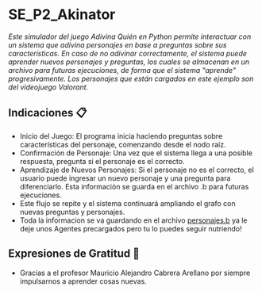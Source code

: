 # SE_P2_Akinator

_Este simulador del juego Adivina Quién en Python permite interactuar con un sistema que adivina personajes en base a preguntas sobre sus características. En caso de no adivinar correctamente, el sistema puede aprender nuevos personajes y preguntas, los cuales se almacenan en un archivo para futuras ejecuciones, de forma que el sistema "aprende" progresivamente. Los personajes que están cargados en este ejemplo son del videojuego Valorant._

## Indicaciones 📋
* Inicio del Juego: El programa inicia haciendo preguntas sobre características del personaje, comenzando desde el nodo raíz.
* Confirmación de Personaje: Una vez que el sistema llega a una posible respuesta, pregunta si el personaje es el correcto.
* Aprendizaje de Nuevos Personajes: Si el personaje no es el correcto, el usuario puede ingresar un nuevo personaje y una pregunta para diferenciarlo. Esta información se guarda en el archivo .b para futuras ejecuciones.
* Este flujo se repite y el sistema continuará ampliando el grafo con nuevas preguntas y personajes.
* Toda la informacion se va guardando en el archivo [personajes.b](https://github.com/AlejandraRG57/SE_P2_Akinator/blob/main/personajes.b) ya le deje unos Agentes precargados pero tu lo puedes seguir nutriendo!

## Expresiones de Gratitud 🎁
* Gracias a el profesor Mauricio Alejandro Cabrera Arellano por siempre impulsarnos a aprender cosas nuevas.
